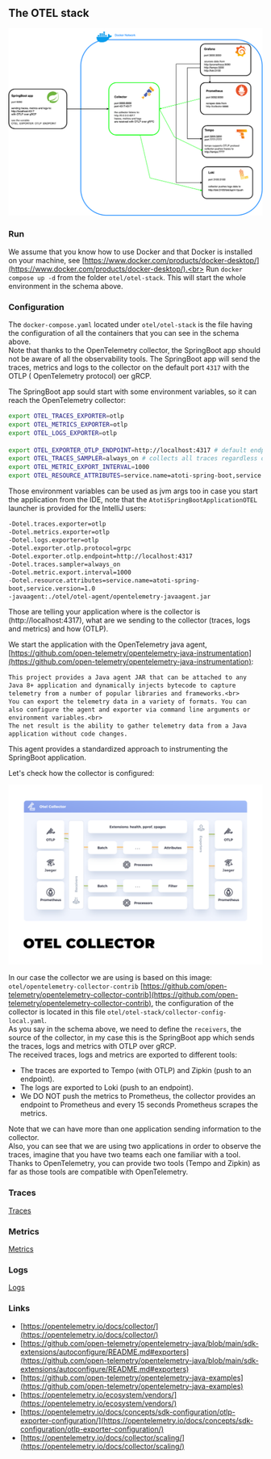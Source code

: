 ## The OTEL stack

![alt text](./img/stack_schema.png)

### Run

We assume that you know how to use Docker and that Docker is installed on your machine,
see [https://www.docker.com/products/docker-desktop/](https://www.docker.com/products/docker-desktop/).<br>
Run `docker compose up -d` from the folder `otel/otel-stack`. This will start the whole environment in the schema
above.

### Configuration

The `docker-compose.yaml` located under `otel/otel-stack` is the file having the configuration of all the
containers that you can see in the schema above.<br>
Note that thanks to the OpenTelemetry collector, the SpringBoot app should not be aware of all the observability tools.
The SpringBoot app will send the traces, metrics and logs to the collector on the default port `4317` with the OTLP (
OpenTelemetry protocol) oer gRCP.<br>

The SpringBoot app sould start with some environment variables, so it can reach the OpenTelemetry collector:

```bash
export OTEL_TRACES_EXPORTER=otlp
export OTEL_METRICS_EXPORTER=otlp
export OTEL_LOGS_EXPORTER=otlp

export OTEL_EXPORTER_OTLP_ENDPOINT=http://localhost:4317 # default endpoint, use the port defined for gRPC
export OTEL_TRACES_SAMPLER=always_on # collects all traces regardless of the sampling rate
export OTEL_METRIC_EXPORT_INTERVAL=1000
export OTEL_RESOURCE_ATTRIBUTES=service.name=atoti-spring-boot,service.version=1.0
```

Those environment variables can be used as jvm args too in case you start the application from the IDE, note that the `AtotiSpringBootApplicationOTEL` launcher is provided for the IntelliJ users:

```
-Dotel.traces.exporter=otlp
-Dotel.metrics.exporter=otlp
-Dotel.logs.exporter=otlp
-Dotel.exporter.otlp.protocol=grpc
-Dotel.exporter.otlp.endpoint=http://localhost:4317
-Dotel.traces.sampler=always_on
-Dotel.metric.export.interval=1000
-Dotel.resource.attributes=service.name=atoti-spring-boot,service.version=1.0
-javaagent:./otel/otel-agent/opentelemetry-javaagent.jar
```

Those are telling your application where is the collector is (http://localhost:4317), what are we sending to the
collector (traces, logs and metrics) and how (OTLP).

We start the application with the OpenTelemetry java
agent, [https://github.com/open-telemetry/opentelemetry-java-instrumentation](https://github.com/open-telemetry/opentelemetry-java-instrumentation):

```
This project provides a Java agent JAR that can be attached to any Java 8+ application and dynamically injects bytecode to capture telemetry from a number of popular libraries and frameworks.<br>
You can export the telemetry data in a variety of formats. You can also configure the agent and exporter via command line arguments or environment variables.<br>
The net result is the ability to gather telemetry data from a Java application without code changes.
```

This agent provides a standardized approach to instrumenting the SpringBoot application.<br>

Let's check how the collector is configured:

![alt text](./img/otel-collector.svg)

In our case the collector we are using is based on this
image: `otel/opentelemetry-collector-contrib` [https://github.com/open-telemetry/opentelemetry-collector-contrib](https://github.com/open-telemetry/opentelemetry-collector-contrib),
the configuration of the collector is located in this file `otel/otel-stack/collector-config-local.yaml`.<br>
As you say in the schema above, we need to define the `receivers`, the source of the collector, in my case this is the
SpringBoot app which sends the traces, logs and metrics with OTLP over gRCP.<br>
The received traces, logs and metrics are exported to different tools:

- The traces are exported to Tempo (with OTLP) and Zipkin (push to an endpoint).
- The logs are exported to Loki (push to an endpoint).
- We DO NOT push the metrics to Prometheus, the collector provides an endpoint to Prometheus and every 15 seconds
  Prometheus scrapes the metrics.

Note that we can have more than one application sending information to the collector.<br>
Also, you can see that we are using two applications in order to observe the traces, imagine that you have two teams
each one familiar with a tool. Thanks to OpenTelemetry, you can provide two tools (Tempo and Zipkin) as far as those
tools are compatible with OpenTelemetry.

### Traces

[Traces](./TRACES.md)

### Metrics

[Metrics](./METRICS.md)

### Logs

[Logs](./LOGS.md)

### Links

- [https://opentelemetry.io/docs/collector/](https://opentelemetry.io/docs/collector/)
- [https://github.com/open-telemetry/opentelemetry-java/blob/main/sdk-extensions/autoconfigure/README.md#exporters](https://github.com/open-telemetry/opentelemetry-java/blob/main/sdk-extensions/autoconfigure/README.md#exporters)
- [https://github.com/open-telemetry/opentelemetry-java-examples](https://github.com/open-telemetry/opentelemetry-java-examples)
- [https://opentelemetry.io/ecosystem/vendors/](https://opentelemetry.io/ecosystem/vendors/)
- [https://opentelemetry.io/docs/concepts/sdk-configuration/otlp-exporter-configuration/](https://opentelemetry.io/docs/concepts/sdk-configuration/otlp-exporter-configuration/)
- [https://opentelemetry.io/docs/collector/scaling/](https://opentelemetry.io/docs/collector/scaling/)
